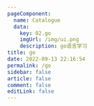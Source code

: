 ```yaml
---
pageComponent: 
  name: Catalogue
  data: 
    key: 02.go
    imgUrl: /img/ui.png
    description: go语言学习
title: go
date: 2022-09-13 22:16:54
permalink: /go
sidebar: false
article: false
comment: false
editLink: false
---
```

